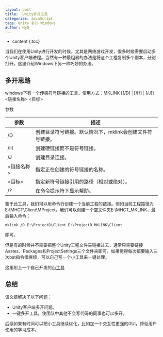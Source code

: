 ```yaml
---
layout: post
title:  Unity多开工具
categories: JavaScript
tags: Unity 多开 Windows
author: HyG
---
```


* content
{:toc}

当我们在使用Unity进行开发的时候，尤其是网络游戏开发，很多时候需要启动多个Unity客户端进程。当然有一种最粗暴的办法是将这个工程复制多个副本，分别打开。这里介绍Windows下另一种巧妙的办法。

<!-- more -->

## 多开思路

windows下有一个传感符号链接的工具，使用方式：MKLINK [[/D] | [/H] | [/J]] <链接名称> <目标>

参数

<table>
  <thead>
    <tr>
      <th>参数</th>
      <th>描述</th>
    </tr>
  </thead>
  <tbody>
	<tr>
      <td>/D</td>
      <td>创建目录符号链接。默认情况下，mklink会创建文件符号链接。</td>
    </tr>
	<tr>
      <td>/H</td>
      <td>创建硬链接而不是符号链接。</td>
    </tr>
	<tr>
      <td>/J</td>
      <td>创建目录连接。</td>
    </tr>
	<tr>
      <td><链接名称></td>
      <td>指定正在创建的符号链接的名称。</td>
    </tr>
	<tr>
      <td><目标></td>
      <td>指定新符号链接引用的路径（相对或绝对）。</td>
    </tr>
	<tr>
      <td>/?</td>
      <td>在命令提示符下显示帮助。</td>
    </tr>
  </tbody>
</table>

鉴于此工具，我们可以用命令行创建一个当前工程的链接。例如当前工程路径为E:\MHCT\Client\MProject，我们可以创建一个空文件夹E:\MHCT_MKLINK，最后输入命令：

`
mklink /D E:\ProjectD\Client E:\ProjectD_MKLINK\Client
`

即可。

但是有的时候并不需要把整个Unity工程文件夹链接过去，通常只需要链接Asstes、Packages和ProjectSettings三个文件夹即可。如果觉得每次都要输入三次bat指令很麻烦，可以自己写一个小工具来一键处理。

这里附上一个自己开发的[小工具](https://github.com/zd304/UnityMultiOpen)

## 总结

该文章解决了以下问题：

* Unity客户端多开问题。
* 一键多开工具，使团队中其他不会写代码的同事也可以多开。

后续如果有时间可以把小工具继续优化，比如加一个交互性更强的GUI，降低用户使用的学习成本。